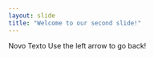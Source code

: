 ```yaml
---
layout: slide
title: "Welcome to our second slide!"
---
```

Novo Texto
Use the left arrow to go back!
